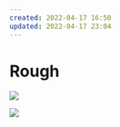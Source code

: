 ```yaml
---
created: 2022-04-17 16:50
updated: 2022-04-17 23:04
---
```

# Rough

![](https://us-central1-progress-markdown.cloudfunctions.net/progress/10)

![](https://us-central1-progress-markdown.cloudfunctions.net/progress/80)


